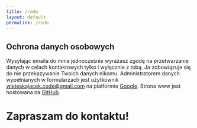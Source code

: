 ```yaml
---
title: /rodo
layout: default
permalink: /rodo
---
```

## Ochrona danych osobowych

Wysyłając emaila do mnie jednocześnie wyrażasz zgodę na przetwarzanie danych w celach kontaktowych tylko i wyłącznie z tobą.
Ja zobowiązuje się do nie przekazywanie Twoich danych nikomu.
Administratorem danych wypełnianych w formularzach jest użytkownik wieteskajacek.code@gmail.com na platformie [Google](https://policies.google.com/privacy).
Strona www jest hostowana na [GitHub](https://github.com/).

# Zapraszam do kontaktu!
